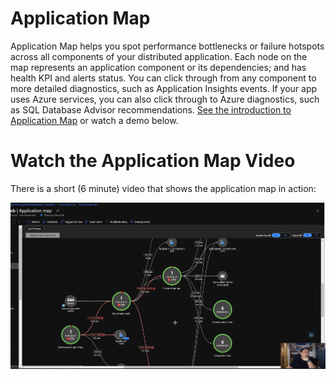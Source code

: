 # Application Map

Application Map helps you spot performance bottlenecks or failure hotspots across all components of your distributed application. Each node on the map represents an application component or its dependencies; and has health KPI and alerts status. You can click through from any component to more detailed diagnostics, such as Application Insights events. If your app uses Azure services, you can also click through to Azure diagnostics, such as SQL Database Advisor recommendations. [See the introduction to Application Map](https://docs.microsoft.com/en-us/azure/azure-monitor/app/app-map?tabs=net) or watch a demo below.

# Watch the Application Map Video

There is a short (6 minute) video that shows the application map in action:

[![link to application map video](../images/app-map-demo.jpg)](https://hercheracles29790.blob.core.windows.net/media/Heracles-Demos-App-Map.mp4)


